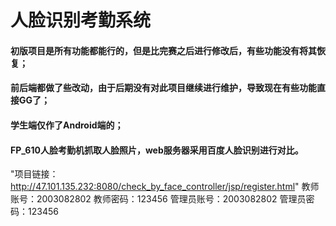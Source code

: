 # 人脸识别考勤系统
#### 初版项目是所有功能都能行的，但是比完赛之后进行修改后，有些功能没有将其恢复；
#### 前后端都做了些改动，由于后期没有对此项目继续进行维护，导致现在有些功能直接GG了；
#### 学生端仅作了Android端的；
#### FP_610人脸考勤机抓取人脸照片，web服务器采用百度人脸识别进行对比。
"项目链接：http://47.101.135.232:8080/check_by_face_controller/jsp/register.html"
教师账号：2003082802
教师密码：123456
管理员账号：2003082802
管理员密码：123456
